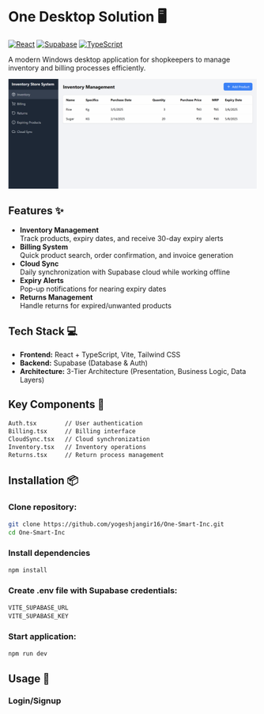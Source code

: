 # One Desktop Solution 🖥️

[![React](https://img.shields.io/badge/React-20232A?style=for-the-badge&logo=react&logoColor=61DAFB)](https://reactjs.org/)
[![Supabase](https://img.shields.io/badge/Supabase-3ECF8E?style=for-the-badge&logo=supabase&logoColor=white)](https://supabase.com/)
[![TypeScript](https://img.shields.io/badge/TypeScript-007ACC?style=for-the-badge&logo=typescript&logoColor=white)](https://www.typescriptlang.org/)

A modern Windows desktop application for shopkeepers to manage inventory and billing processes efficiently.

![Dashboard Preview](https://github.com/yogeshjangir16/One-Smart-Inc/blob/2d18bcd9b3d63b5879a6e8310a7914f4d38a2f90/Images/Dashboard.png)

## Features ✨

- **Inventory Management**  
  Track products, expiry dates, and receive 30-day expiry alerts
- **Billing System**  
  Quick product search, order confirmation, and invoice generation
- **Cloud Sync**  
  Daily synchronization with Supabase cloud while working offline
- **Expiry Alerts**  
  Pop-up notifications for nearing expiry dates
- **Returns Management**  
  Handle returns for expired/unwanted products

## Tech Stack 💻

- **Frontend:** React + TypeScript, Vite, Tailwind CSS
- **Backend:** Supabase (Database & Auth)
- **Architecture:** 3-Tier Architecture (Presentation, Business Logic, Data Layers)

## Key Components 🧩

```tsx
Auth.tsx        // User authentication
Billing.tsx     // Billing interface
CloudSync.tsx   // Cloud synchronization
Inventory.tsx   // Inventory operations
Returns.tsx     // Return process management

```

## Installation 📦

### Clone repository:
```bash
git clone https://github.com/yogeshjangir16/One-Smart-Inc.git
cd One-Smart-Inc
```

### Install dependencies
```bash
npm install
```

### Create .env file with Supabase credentials:
```bash
VITE_SUPABASE_URL
VITE_SUPABASE_KEY
```

### Start application:
```bash
npm run dev
```

## Usage 🚀

### Login/Signup
